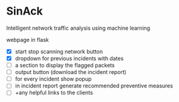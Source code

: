 # SinAck

Intelligent network traffic analysis using machine learning

webpage in flask
- [x] start stop scanning network button
- [x] dropdown for previous incidents with dates
- [ ] a section to display the flagged packets
- [ ] output button (download the incident report)
- [ ] for every incident show popup
- [ ] in incident report generate recommended preventive measures
- [ ] +any helpful links to the clients